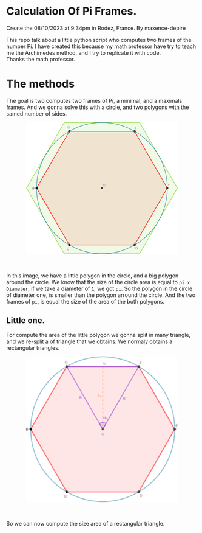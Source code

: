 # Calculation Of Pi Frames.

Create the 08/10/2023 at 9:34pm in Rodez, France. By maxence-depire<br />

This repo talk about a little python script who computes two frames of the number Pi. I have created this because my math professor have try to teach me the Archimedes method, and I try to replicate it with code.<br />
Thanks the math professor.

# The methods
The goal is two computes two frames of Pi, a minimal, and a maximals frames. And we gonna solve this with a circle, and two polygons with the samed number of sides.

<p align="center">
    <img src="how.png" style="width:400px;" />
</p>
<br />

In this image, we have a little polygon in the circle, and a big polygon around the circle. We know that the size of the circle area is equal to `pi x Diameter`, if we take a diameter of `1`, we got `pi`. So the polygon in the circle of diameter one, is smaller than the polygon arround the circle. And the two frames of `pi`, is equal the size of the area of the both polygons.

## Little one.
For compute the area of the little polygon we gonna split in many triangle, and we re-split a of triangle that we obtains. We normaly obtains a rectangular triangles.

<p align="center">
    <img src="little-one.png" style="width:400px;" />
</p>
<br />

So we can now compute the size area of a rectangular triangle.